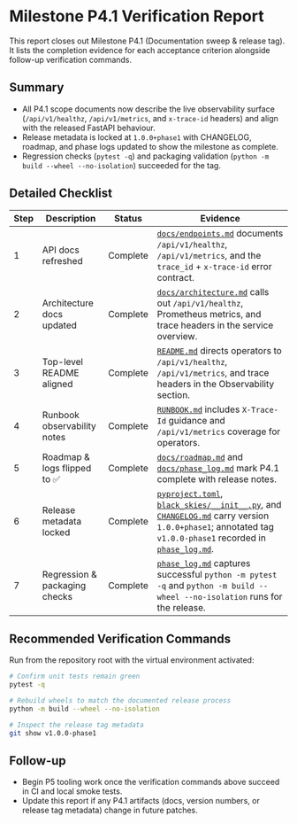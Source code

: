 # Milestone P4.1 Verification Report

This report closes out Milestone P4.1 (Documentation sweep & release tag). It lists the completion evidence for each acceptance criterion alongside follow-up verification commands.

## Summary
- All P4.1 scope documents now describe the live observability surface (`/api/v1/healthz`, `/api/v1/metrics`, and `x-trace-id` headers) and align with the released FastAPI behaviour.
- Release metadata is locked at `1.0.0+phase1` with CHANGELOG, roadmap, and phase logs updated to show the milestone as complete.
- Regression checks (`pytest -q`) and packaging validation (`python -m build --wheel --no-isolation`) succeeded for the tag.

## Detailed Checklist
| Step | Description | Status | Evidence |
| --- | --- | --- | --- |
| 1 | API docs refreshed | Complete | [`docs/endpoints.md`](endpoints.md) documents `/api/v1/healthz`, `/api/v1/metrics`, and the `trace_id` + `x-trace-id` error contract. |
| 2 | Architecture docs updated | Complete | [`docs/architecture.md`](architecture.md) calls out `/api/v1/healthz`, Prometheus metrics, and trace headers in the service overview. |
| 3 | Top-level README aligned | Complete | [`README.md`](../README.md) directs operators to `/api/v1/healthz`, `/api/v1/metrics`, and trace headers in the Observability section. |
| 4 | Runbook observability notes | Complete | [`RUNBOOK.md`](../RUNBOOK.md) includes `X-Trace-Id` guidance and `/api/v1/metrics` coverage for operators. |
| 5 | Roadmap & logs flipped to ✅ | Complete | [`docs/roadmap.md`](roadmap.md) and [`docs/phase_log.md`](phase_log.md) mark P4.1 complete with release notes. |
| 6 | Release metadata locked | Complete | [`pyproject.toml`](../pyproject.toml), [`black_skies/__init__.py`](../black_skies/__init__.py), and [`CHANGELOG.md`](../CHANGELOG.md) carry version `1.0.0+phase1`; annotated tag `v1.0.0-phase1` recorded in [`phase_log.md`](../phase_log.md). |
| 7 | Regression & packaging checks | Complete | [`phase_log.md`](../phase_log.md) captures successful `python -m pytest -q` and `python -m build --wheel --no-isolation` runs for the release. |

## Recommended Verification Commands
Run from the repository root with the virtual environment activated:

```bash
# Confirm unit tests remain green
pytest -q

# Rebuild wheels to match the documented release process
python -m build --wheel --no-isolation

# Inspect the release tag metadata
git show v1.0.0-phase1
```

## Follow-up
- Begin P5 tooling work once the verification commands above succeed in CI and local smoke tests.
- Update this report if any P4.1 artifacts (docs, version numbers, or release tag metadata) change in future patches.
